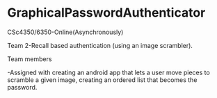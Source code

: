 # GraphicalPasswordAuthenticator
CSc4350/6350-Online(Asynchronously)

Team 2-Recall based authentication (using an image scrambler).

Team members


-Assigned with creating an android app that lets a user move pieces to scramble a given image, creating an ordered list that becomes the password.
